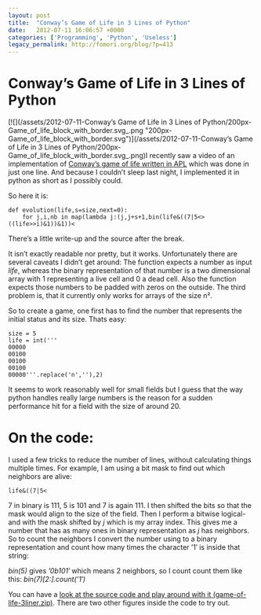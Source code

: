 ```yaml
---
layout: post
title:  "Conway’s Game of Life in 3 Lines of Python"
date:   2012-07-11 16:06:57 +0000
categories: ['Programming', 'Python', 'Useless']
legacy_permalink: http://fomori.org/blog/?p=413
---
```



Conway’s Game of Life in 3 Lines of Python
==========================================

[![](/assets/2012-07-11-Conway’s Game of Life in 3 Lines of Python/200px-Game_of_life_block_with_border.svg_.png "200px-Game_of_life_block_with_border.svg")](/assets/2012-07-11-Conway’s Game of Life in 3 Lines of Python/200px-Game_of_life_block_with_border.svg_.png)I recently saw a video of an implementation of [Conway’s game of life written in APL](http://www.youtube.com/watch?v=a9xAKttWgP4) which was done in just one line. And because I couldn’t sleep last night, I implemented it in python as short as I possibly could.

So here it is:

```
def evolution(life,s=size,next=0):
    for j,i,nb in map(lambda j:(j,j+s+1,bin(life&((7|5<>((life>>i)&1))&1))<
```

There’s a little write-up and the source after the break.

It isn’t exactly readable nor pretty, but it works. Unfortunately there are several caveats I didn’t get around: The function expects a number as input *life*, whereas the binary representation of that number is a two dimensional array with 1 representing a live cell and 0 a dead cell. Also the function expects those numbers to be padded with zeros on the outside. The third problem is, that it currently only works for arrays of the size n².

So to create a game, one first has to find the number that represents the initial status and its size. Thats easy:

```
size = 5
life = int('''
00000
00100
00100
00100
00000'''.replace('n',''),2)
```

It seems to work reasonably well for small fields but I guess that the way python handles really large numbers is the reason for a sudden performance hit for a field with the size of around 20.

On the code:
============

I used a few tricks to reduce the number of lines, without calculating things multiple times. For example, I am using a bit mask to find out which neighbors are alive:

```
life&((7|5<
```

7 in binary is 111, 5 is 101 and 7 is again 111. I then shifted the bits so that the mask would align to the size of the field. Then I perform a bitwise logical-and with the mask shifted by *j* which is my array index. This gives me a number that has as many ones in binary representation as *j* has neighbors. So to count the neighbors I convert the number using to a binary representation and count how many times the character ’1′ is inside that string:  

*bin(5)* gives *’0b101′* which means 2 neighbors, so I count count them like this: *bin(7)[2:].count(’1′)*

You can have a [look at the source code and play around with it (game-of-life-3liner.zip)](http://fomori.org/blog/wp-content/uploads/2012/07/game-of-life-3liner.zip). There are two other figures inside the code to try out.

  

	